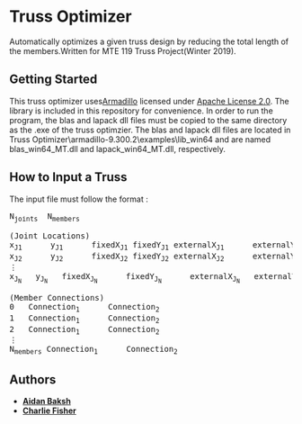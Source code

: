 # Truss Optimizer

Automatically optimizes a given truss design by reducing the total length of the members.Written for MTE 119 Truss Project(Winter 2019).

## Getting Started

This truss optimizer uses[Armadillo](http://arma.sourceforge.net/docs.html) licensed under [Apache License 2.0](http://arma.sourceforge.net/license.html). The library is included in this repository for convenience. In order to run the program, the blas and lapack dll files must be copied to the same directory as the .exe of the truss optimzier. The blas and lapack dll files are located in Truss Optimizer\armadillo-9.300.2\examples\lib_win64 and are named blas_win64_MT.dll and lapack_win64_MT.dll, respectively.

## How to Input a Truss

The input file must follow the format : 
<pre>
N<sub>joints</sub>	N<sub>members</sub>  
  
(Joint Locations)  
x<sub>J1</sub>		y<sub>J1</sub>		fixedX<sub>J1</sub>	fixedY<sub>J1</sub>	externalX<sub>J1</sub>		externalY<sub>J1</sub>  
x<sub>J2</sub>		y<sub>J2</sub>		fixedX<sub>J2</sub>	fixedY<sub>J2</sub>	externalX<sub>J2</sub>		externalY<sub>J2</sub>  
&#8942  
x<sub>J<sub>N</sub></sub>	y<sub>J<sub>N</sub></sub>	fixedX<sub>J<sub>N</sub></sub>		fixedY<sub>J<sub>N</sub></sub>		externalX<sub>J<sub>N</sub></sub>	externalY<sub>J<sub>N</sub></sub>  
  
(Member Connections)  
0	Connection<sub>1</sub>		Connection<sub>2</sub>  
1	Connection<sub>1</sub>		Connection<sub>2</sub>  
2	Connection<sub>1</sub>		Connection<sub>2</sub>  
&#8942  
N<sub>members</sub>	Connection<sub>1</sub>		Connection<sub>2</sub>
</pre>  

## Authors

* **[Aidan Baksh](https://github.com/aidanbaksh)**
* **[Charlie Fisher](https://github.com/charliefisher)**